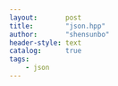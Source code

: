 ```yaml
---
layout:       post
title:        "json.hpp"
author:       "shensunbo"
header-style: text
catalog:      true
tags:
    - json
---
```

